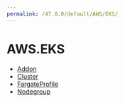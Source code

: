 ```yaml
---
permalink: /47.0.0/default/AWS/EKS/
---
```


# AWS.EKS



* [Addon](Addon.md)
* [Cluster](Cluster.md)
* [FargateProfile](FargateProfile.md)
* [Nodegroup](Nodegroup.md)